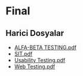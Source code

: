 # Final


<!--HariciDosyalar-->

## Harici Dosyalar

- [ALFA-BETA TESTING.pdf](./ALFA-BETA%20TESTING.pdf)
- [SIT.pdf](./SIT.pdf)
- [Usability Testing.pdf](./Usability%20Testing.pdf)
- [Web Testing.pdf](./Web%20Testing.pdf)


<!--HariciDosyalar-->

